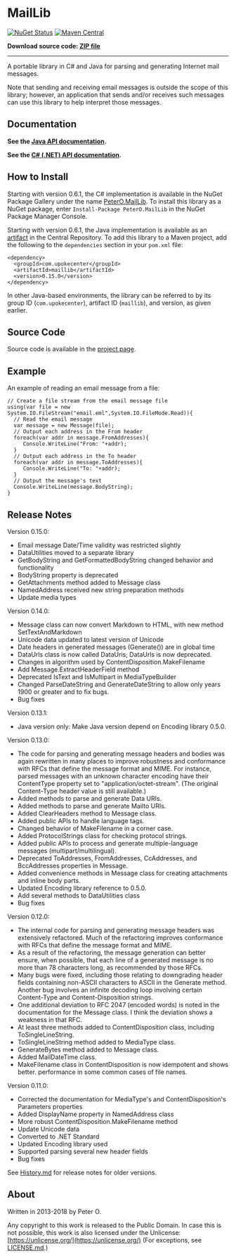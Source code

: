 MailLib
=======

[![NuGet Status](http://img.shields.io/nuget/v/PeterO.MailLib.svg?style=flat)](https://www.nuget.org/packages/PeterO.MailLib)
[![Maven Central](https://img.shields.io/maven-central/v/com.upokecenter/maillib.svg?style=plastic)](https://search.maven.org/#search|ga|1|g%3A%22com.upokecenter%22%20AND%20a%3A%22maillib%22)

**Download source code: [ZIP file](https://github.com/peteroupc/MailLib/archive/master.zip)**

----

A portable library in C# and Java for parsing and generating Internet mail messages.

Note that sending and receiving email messages is outside the scope of this library; however, an application that sends and/or receives such messages can use this library to help interpret those messages.

Documentation
------------

**See the [Java API documentation](https://peteroupc.github.io/MailLib/api/).**

**See the [C# (.NET) API documentation](https://peteroupc.github.io/MailLib/docs/).**

How to Install
---------
Starting with version 0.6.1, the C# implementation is available in the
NuGet Package Gallery under the name
[PeterO.MailLib](https://www.nuget.org/packages/PeterO.MailLib). To install
this library as a NuGet package, enter `Install-Package PeterO.MailLib` in the
NuGet Package Manager Console.

Starting with version 0.6.1, the Java implementation is available
as an [artifact](https://search.maven.org/#search|ga|1|g%3A%22com.upokecenter%22%20AND%20a%3A%22maillib%22) in the Central Repository. To add this library to a Maven
project, add the following to the `dependencies` section in your `pom.xml` file:

    <dependency>
      <groupId>com.upokecenter</groupId>
      <artifactId>maillib</artifactId>
      <version>0.15.0</version>
    </dependency>

In other Java-based environments, the library can be referred to by its
group ID (`com.upokecenter`), artifact ID (`maillib`), and version, as given earlier.

Source Code
---------
Source code is available in the [project page](https://github.com/peteroupc/MailLib).

Example
---------

An example of reading an email message from a file:

    // Create a file stream from the email message file
    using(var file = new System.IO.FileStream("email.eml",System.IO.FileMode.Read)){
      // Read the email message
      var message = new Message(file);
      // Output each address in the From header
      foreach(var addr in message.FromAddresses){
         Console.WriteLine("From: "+addr);
      }
      // Output each address in the To header
      foreach(var addr in message.ToAddresses){
         Console.WriteLine("To: "+addr);
      }
      // Output the message's text
      Console.WriteLine(message.BodyString);
    }

Release Notes
---------

Version 0.15.0:

- Email message Date/Time validity was restricted slightly
- DataUtilities moved to a separate library
- GetBodyString and GetFormattedBodyString changed behavior and functionality
- BodyString property is deprecated
- GetAttachments method added to Message class
- NamedAddress received new string preparation methods
- Update media types

Version 0.14.0:

- Message class can now convert Markdown to HTML, with new method SetTextAndMarkdown
- Unicode data updated to latest version of Unicode
- Date headers in generated messages (Generate()) are in global time
- DataUrls class is now called DataUris; DataUrls is now deprecated.
- Changes in algorithm used by ContentDisposition.MakeFilename
- Add Message.ExtractHeaderField method
- Deprecated IsText and IsMultipart in MediaTypeBuilder
- Changed ParseDateString and GenerateDateString to allow only years 1900 or greater and to fix bugs.
- Bug fixes

Version 0.13.1:

- Java version only: Make Java version depend on Encoding library 0.5.0.

Version 0.13.0:

- The code for parsing and generating message headers and bodies was again
rewritten in many places to improve robustness and conformance with RFCs that define
the message format and MIME.  For instance, parsed messages with an unknown character
encoding have their ContentType property set to "application/octet-stream". (The original
Content-Type header value is still available.)
- Added methods to parse and generate Data URIs.
- Added methods to parse and generate Mailto URIs.
- Added ClearHeaders method to Message class.
- Added public APIs to handle language tags.
- Changed behavior of MakeFilename in a corner case.
- Added ProtocolStrings class for checking protocol strings.
- Added public APIs to process and generate multiple-language messages (multipart/multilingual).
- Deprecated ToAddresses, FromAddresses, CcAddresses, and BccAddresses properties in Message.
- Added convenience methods in Message class for creating attachments and inline body parts.
- Updated Encoding library reference to 0.5.0.
- Add several methods to DataUtilities class
- Bug fixes

Version 0.12.0:

- The internal code for parsing and generating message headers was extensively refactored.  Much of the refactoring improves conformance with RFCs that define the message format and MIME.
- As a result of the refactoring, the message generation can better ensure, when possible, that each line of a generated message is no more than 78 characters long, as recommended by those RFCs.
- Many bugs were fixed, including those relating to downgrading header fields containing non-ASCII characters to ASCII in the Generate method.  Another bug involves an infinite decoding loop involving certain Content-Type and Content-Disposition strings.
- One additional deviation to RFC 2047 (encoded words) is noted in the documentation for the Message class.  I think the deviation shows a weakness in that RFC.
- At least three methods added to ContentDisposition class, including ToSingleLineString.
- ToSingleLineString method added to MediaType class.
- GenerateBytes method added to Message class.
- Added MailDateTime class.
- MakeFilename class in ContentDisposition is now idempotent and shows better. performance in some common cases of file names.

Version 0.11.0:

- Corrected the documentation for MediaType's and ContentDisposition's Parameters properties
- Added DisplayName property in NamedAddress class
- More robust ContentDisposition.MakeFilename method
- Update Unicode data
- Converted to .NET Standard
- Updated Encoding library used
- Supported parsing several new header fields
- Bug fixes

See [History.md](https://github.com/peteroupc/MailLib/tree/master/History.md)
for release notes for older versions.

About
-----------

Written in 2013-2018 by Peter O.

Any copyright to this work is released to the Public Domain.
In case this is not possible, this work is also
licensed under the Unlicense: [https://unlicense.org/](https://unlicense.org/)
(For exceptions, see  [LICENSE.md](https://github.com/peteroupc/MailLib/blob/master/LICENSE.md).)

